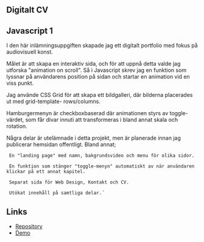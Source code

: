 
Digitalt CV
--------------
Javascript 1
--------------

I den här inlämningsuppgiften skapade jag ett digitalt portfolio med fokus på audiovisuell konst. 

Målet är att skapa en interaktiv sida, och för att uppnå detta valde jag utforska "animation on scroll". Så i Javascript skrev jag en funktion som lyssnar på användarens position på sidan och startar en animation vid en viss punkt. 

Jag använde CSS Grid för att skapa ett bildgalleri, där bilderna placerades ut med grid-template- rows/columns. 

Hamburgermenyn är checkboxbaserad där animationen styrs av toggle-värdet, som får divar innuti att transformeras i bland annat skala och rotation.

Några delar är utelämnade i detta projekt, men är planerade innan jag publicerar hemsidan offentligt. 
Bland annat;

     En "landing page" med namn, bakgrundsvideo och menu för olika sidor.

     En funktion som stänger "toggle-menyn" automatiskt av när användaren klickar på ett annat kapitel. 

     Separat sida för Web Design, Kontakt och CV. 

     Utökat innehåll på samtliga delar.´


## Links

* [Repository](https://github.com/solkatt/digitaltCV.git) 
* [Demo](https://solkatt.github.io/digitaltCV/) 